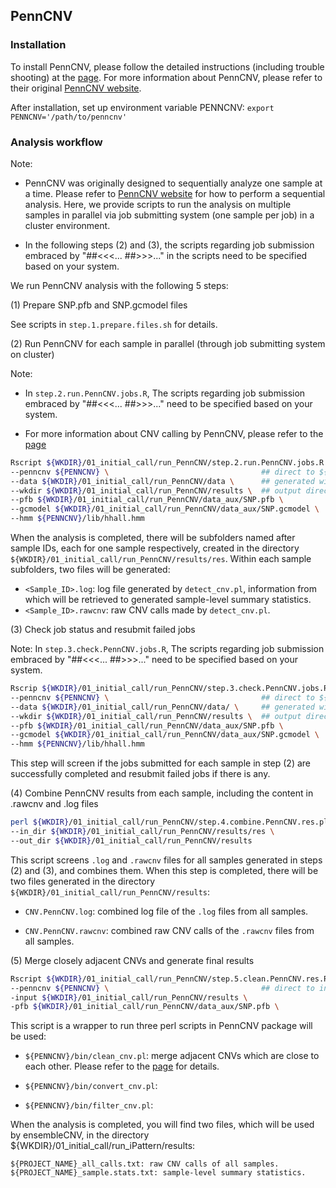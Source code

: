 ## PennCNV

### Installation

To install PennCNV, please follow the detailed instructions (including trouble shooting) at the [page](http://penncnv.openbioinformatics.org/en/latest/user-guide/install/). For more information about PennCNV, please refer to their original [PennCNV website](http://penncnv.openbioinformatics.org/en/latest/).

After installation, set up environment variable PENNCNV: `export PENNCNV='/path/to/penncnv'`

### Analysis workflow

Note: 

- PennCNV was originally designed to sequentially analyze one sample at a time. Please refer to [PennCNV website](http://penncnv.openbioinformatics.org/en/latest/) for how to perform a sequential analysis. Here, we provide scripts to run the analysis on multiple samples in parallel via job submitting system (one sample per job) in a cluster environment. 

- In the following steps (2) and (3), the scripts regarding job submission embraced by "##<<<... ##>>>..." in the scripts need to be specified based on your system.

We run PennCNV analysis with the following 5 steps:

(1) Prepare SNP.pfb and SNP.gcmodel files

See scripts in `step.1.prepare.files.sh` for details.






(2) Run PennCNV for each sample in parallel (through job submitting system on cluster)

Note: 

- In `step.2.run.PennCNV.jobs.R`, The scripts regarding job submission embraced by "##<<<... ##>>>..." need to be specified based on your system.

- For more information about CNV calling by PennCNV, please refer to the [page](http://penncnv.openbioinformatics.org/en/latest/user-guide/test/)

```sh 
Rscript ${WKDIR}/01_initial_call/run_PennCNV/step.2.run.PennCNV.jobs.R \
--penncnv ${PENNCNV} \                                  ## direct to ${PENNCNV}/bin/detect_cnv.pl
--data ${WKDIR}/01_initial_call/run_PennCNV/data \      ## generated with finalreport_to_PennCNV.pl
--wkdir ${WKDIR}/01_initial_call/run_PennCNV/results \  ## output directory
--pfb ${WKDIR}/01_initial_call/run_PennCNV/data_aux/SNP.pfb \
--gcmodel ${WKDIR}/01_initial_call/run_PennCNV/data_aux/SNP.gcmodel \
--hmm ${PENNCNV}/lib/hhall.hmm
```

When the analysis is completed, there will be subfolders named after sample IDs, each for one sample respectively, created in the directory `${WKDIR}/01_initial_call/run_PennCNV/results/res`. Within each sample subfolders, two files will be generated:
- `<Sample_ID>.log`: log file generated by `detect_cnv.pl`, information from which will be retrieved to generated sample-level summary statistics. 
- `<Sample_ID>.rawcnv`: raw CNV calls made by `detect_cnv.pl`.

(3) Check job status and resubmit failed jobs

Note: In `step.3.check.PennCNV.jobs.R`, The scripts regarding job submission embraced by "##<<<... ##>>>..." need to be specified based on your system.

```sh
Rscrip ${WKDIR}/01_initial_call/run_PennCNV/step.3.check.PennCNV.jobs.R \
--penncnv ${PENNCNV} \                                  ## direct to ${PENNCNV}/bin/detect_cnv.pl
--data ${WKDIR}/01_initial_call/run_PennCNV/data/ \     ## generated with finalreport_to_PennCNV.pl
--wkdir ${WKDIR}/01_initial_call/run_PennCNV/results \  ## output directory
--pfb ${WKDIR}/01_initial_call/run_PennCNV/data_aux/SNP.pfb \
--gcmodel ${WKDIR}/01_initial_call/run_PennCNV/data_aux/SNP.gcmodel \
--hmm ${PENNCNV}/lib/hhall.hmm
```
This step will screen if the jobs submitted for each sample in step (2) are successfully completed and resubmit failed jobs if there is any.


(4) Combine PennCNV results from each sample, including the content in .rawcnv and .log files
```sh
perl ${WKDIR}/01_initial_call/run_PennCNV/step.4.combine.PennCNV.res.pl \
--in_dir ${WKDIR}/01_initial_call/run_PennCNV/results/res \
--out_dir ${WKDIR}/01_initial_call/run_PennCNV/results
```
This script screens `.log` and `.rawcnv` files for all samples generated in steps (2) and (3), and combines them. When this step is completed, there will be two files generated in the directory `${WKDIR}/01_initial_call/run_PennCNV/results`:

- `CNV.PennCNV.log`: combined log file of the `.log` files from all samples.

- `CNV.PennCNV.rawcnv`: combined raw CNV calls of the `.rawcnv` files from all samples.

(5) Merge closely adjacent CNVs and generate final results
```sh
Rscript ${WKDIR}/01_initial_call/run_PennCNV/step.5.clean.PennCNV.res.R \
--penncnv ${PENNCNV} \                                  ## direct to installation directory ${PENNCNV}
-input ${WKDIR}/01_initial_call/run_PennCNV/results \
-pfb ${WKDIR}/01_initial_call/run_PennCNV/data_aux/SNP.pfb \
```

This script is a wrapper to run three perl scripts in PennCNV package will be used:

- `${PENNCNV}/bin/clean_cnv.pl`: merge adjacent CNVs which are close to each other. Please refer to the [page](http://penncnv.openbioinformatics.org/en/latest/user-guide/annotation/#merging-adjacent-cnv-calls) for details.

- `${PENNCNV}/bin/convert_cnv.pl`:

- `${PENNCNV}/bin/filter_cnv.pl`:

When the analysis is completed, you will find two files, which will be used by ensembleCNV, in the directory ${WKDIR}/01_initial_call/run_iPattern/results:

    ${PROJECT_NAME}_all_calls.txt: raw CNV calls of all samples.
    ${PROJECT_NAME}_sample.stats.txt: sample-level summary statistics.



